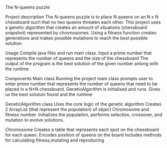 The N-queens puzzle


Project description
The N-queens puzzle is to place N queens on an N x N chessboard such that no two queens threaten each other. This project uses a genetic algorithm that creates an amount of situations (chessboard snapshot) represented by chromosomes. Using a fitness function creates generations and makes possible mutations to reach the best possible solution.


Usage
Compile java files and run main class.
Input a prime number that represents the number of queens and the size of the chessboard
The output of the program is the best solution of the given number anlong with the runtime


Components
Main class
Running the project main class prompts user to enter prime number that represents the number of queens that need to be placed in a N*N chessboard.
GeneticAlgorithm is initialised and runs.
Gives us the best solutuin found and the runtime

GeneticAlgorithm class
Uses the core logic of the genetic algorithm
Creates 2 ArrayList (that represent the population) of object Chromosome  and fitness number. 
Initializes the population, performs selection, crossover, and mutation to evolve solutions.

Chromosome 
Creates a table that represents each spot on the chessboard for each queen.
Encodes position of queens on the board
Includes methods for calculating fitness,mutating and reproducing
